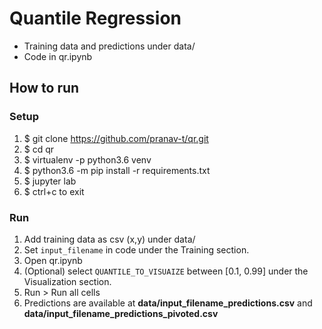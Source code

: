 # Quantile Regression
* Training data and predictions under data/
* Code in qr.ipynb

## How to run
### Setup
1. $ git clone https://github.com/pranav-t/qr.git
2. $ cd qr
3. $ virtualenv -p python3.6 venv
4. $ python3.6 -m  pip install -r requirements.txt
5. $ jupyter lab
6. $ ctrl+c to exit

### Run
1. Add training data as csv (x,y) under data/
2. Set `input_filename` in code under the Training section.
3. Open qr.ipynb
4. (Optional) select `QUANTILE_TO_VISUAIZE` between \[0.1, 0.99\] under the Visualization section.
5. Run > Run all cells
6. Predictions are available at **data/input_filename_predictions.csv** and **data/input_filename_predictions_pivoted.csv**
